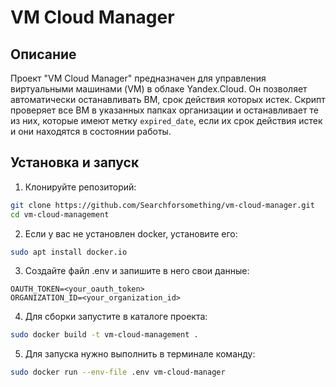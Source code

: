 # VM Cloud Manager

## Описание
Проект "VM Cloud Manager" предназначен для управления виртуальными машинами (VM) 
в облаке Yandex.Cloud. Он позволяет автоматически останавливать ВМ, срок действия которых истек. 
Скрипт проверяет все ВМ в указанных папках организации и останавливает те из них, которые имеют 
метку `expired_date`, если их срок действия истек и они находятся в состоянии работы.

## Установка и запуск

1. Клонируйте репозиторий:
```bash
git clone https://github.com/Searchforsomething/vm-cloud-manager.git
cd vm-cloud-management
```
2. Если у вас не установлен docker, установите его:
```bash
sudo apt install docker.io
```
3. Создайте файл .env и запишите в него свои данные:
```
OAUTH_TOKEN=<your_oauth_token>
ORGANIZATION_ID=<your_organization_id>
```
4. Для сборки запустите в каталоге проекта:
```bash
sudo docker build -t vm-cloud-management .
```
5. Для запуска нужно выполнить в терминале команду:
```bash
sudo docker run --env-file .env vm-cloud-manager
```
